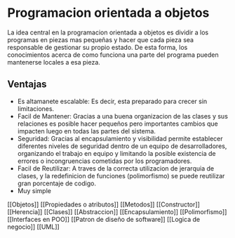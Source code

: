 # Programacion orientada a objetos

La idea central en la programacion orientada a objetos es dividir a los programas en piezas mas pequeñas y hacer que cada pieza sea responsable de gestionar su propio estado. De esta forma, los conocimientos acerca de como funciona una parte del programa pueden mantenerse locales a esa pieza.

## Ventajas

* Es altamanete escalable: Es decir, esta preparado para crecer sin limitaciones.
* Facil de Mantener: Gracias a una buena organizacion de las clases y sus relaciones es posible hacer pequeños pero importantes cambios que impacten luego en todas las partes del sistema.
* Seguridad: Gracias al encapsulamiento y visibilidad permite establecer diferentes niveles de seguridad dentro de un equipo de desarrolladores, organizando el trabajo en equipo y limitando la posible existencia de errores o incongruencias cometidas por los programadores.
* Facil de Reutilizar: A traves de la correcta utilizacion de jerarquia de clases, y la redefinicion de funciones (polimorfismo) se puede reutilizar gran porcentaje de codigo.
* Muy simple

[[Objetos]]
[[Propiedades o atributos]]
[[Metodos]]
[[Constructor]]
[[Herencia]]
[[Clases]]
[[Abstraccion]]
[[Encapsulamiento]]
[[Polimorfismo]]
[[Interfaces en POO]]
[[Patron de diseño de software]]
[[Logica de negocio]]
[[UML]]




